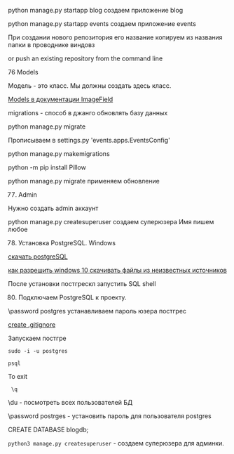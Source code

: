 



python manage.py startapp blog создаем приложение blog

python manage.py startapp events создаем приложение events


При создании нового репозитория его название копируем из названия папки в проводнике виндовз

or push an existing repository from the command line

76 Models 

Модель - это класс. Мы должны создать здесь класс.


[Models в документации ImageField](https://docs.djangoproject.com/en/4.1/ref/models/fields/)

migrations - способ в джанго обновлять базу данных

python manage.py migrate

Прописываем в settings.py 'events.apps.EventsConfig'

python manage.py makemigrations

python -m pip install Pillow

python manage.py migrate применяем обновление

77. Admin

Нужно создать admin аккаунт 

 python manage.py createsuperuser создаем суперюзера
 Имя пишем любое

 78. Установка PostgreSQL. Windows

 [скачать postgreSQL](https://www.enterprisedb.com/downloads/postgres-postgresql-downloads)

 [как разрешить windows 10 скачивать файлы из неизвестных источников](https://www.youtube.com/watch?v=8mdWNF7jkDA)

 После установки постгрескл запустить SQL shell

 80. Подключаем PostgreSQL к проекту.

 \password postgres устанавливаем пароль юзера постгрес

 [create .gitignore](https://www.toptal.com/developers/gitignore/)


Запускаем постгре 

```sudo -i -u postgres```

```psql```

To exit

``` \q```

\du - посмотреть всех пользователей БД

\password postrges - установить пароль для пользователя postgres

CREATE DATABASE blogdb;

```python3 manage.py createsuperuser``` - создаем суперюзера для админки.









